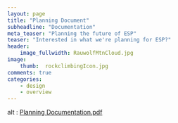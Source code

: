 ```yaml
---
layout: page
title: "Planning Document"
subheadline: "Documentation"
meta_teaser: "Planning the future of ESP"
teaser: "Interested in what we're planning for ESP?"
header:
    image_fullwidth: RauwolfMtnCloud.jpg
image:
    thumb:  rockclimbingIcon.jpg
comments: true
categories:
    - design
    - overview
---
```

<div>
  <object data="/documents/ScalABM_Planning_Doc.pdf" type="application/pdf" width="700" height="1000">
alt : <a href="/documents/ScalABM_Planning_Doc.pdf">Planning Documentation.pdf</a>
</object>
</div>
